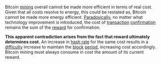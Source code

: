 Bitcoin [mining](Glossary#mine) overall cannot be made more efficient in terms of real cost. Given that all costs resolve to energy, this could be restated as, Bitcoin cannot be made more energy efficient. [Paradoxically](https://en.wikipedia.org/wiki/Paradox), no matter what technology improvement is introduced, the cost of [transaction](Glossary#transaction) [confirmation](Glossary#confirmation) remains the sum of the [reward](Glossary#reward) for confirmation.

**This apparent contradiction arises from the fact that reward ultimately determines cost.** An increase in [hash rate](Glossary#hash-rate) for the same cost results in a [difficulty](Glossary#difficulty) increase to maintain the [block](Glossary#block) [period](Glossary#period), increasing cost accordingly. Bitcoin mining must always consume in cost the amount of its current reward.